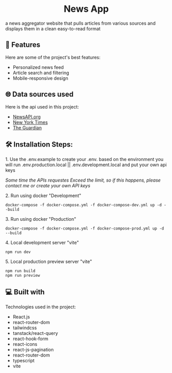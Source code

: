 <h1 align="center" id="title">News App</h1>

<p id="description">a news aggregator website that pulls articles from various sources and displays them in a clean easy-to-read format</p>



<h2>🧐 Features</h2>

Here are some of the project's best features:

* Personalized news feed
* Article search and filtering
* Mobile-responsive design

<h2>🌐 Data sources used</h2>

Here is the api used in this project:

* [NewsAPI.org](https://newsapi.org/)
* [New York Times](https://developer.nytimes.com/apis)
* [The Guardian](https://open-platform.theguardian.com/)

<h2>🛠️ Installation Steps:</h2>

<p>1. Use the .env.example to create your .env. based on the environment you will run .env.production.local || .env.development.local and put your own api keys</p>


_Some time the APIs requestes Exceed the limit, so if this happens, please contact me or create your own API keys_

<p>2. Run using docker "Development"</p>

```
docker-compose -f docker-compose.yml -f docker-compose-dev.yml up -d --build
```

<p>3. Run using docker "Production"</p>

```
docker-compose -f docker-compose.yml -f docker-compose-prod.yml up -d --build
```

<p>4. Local development server "vite"</p>

```
npm run dev
```

<p>5. Local production preview server "vite"</p>

```
npm run build
npm run preview
```

<h2>💻 Built with</h2>

Technologies used in the project:

* React.js
* react-router-dom
* tailwindcss
* tanstack/react-query
* react-hook-form
* react-icons
* react-js-pagination
* react-router-dom
* typescript
* vite
